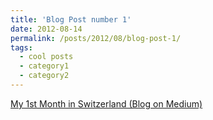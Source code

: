 ```yaml
---
title: 'Blog Post number 1'
date: 2012-08-14
permalink: /posts/2012/08/blog-post-1/
tags:
  - cool posts
  - category1
  - category2
---
```


[My 1st Month in Switzerland (Blog on Medium)](https://medium.com/@jinaydagli/my-1st-month-in-switzerland-️-54ad38597df)
